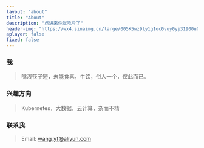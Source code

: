 ```yaml
---
layout: "about"
title: "About"
description: "点进来你就吃亏了"
header-img: "https://wx4.sinaimg.cn/large/005K5wz9ly1g1oc0vuy0yj31900u0nib.jpg"
aplayer: false
fixed: false
---
```

### 我
 > 嘴浅筷子短，未能食素，牛饮，俗人一个，仅此而已。

### 兴趣方向

> Kubernetes，大数据，云计算，杂而不精

### 联系我

>Email: wang_yf@aliyun.com

